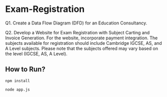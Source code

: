 # Exam-Registration

Q1. Create a Data Flow Diagram (DFD) for an Education Consultancy.

Q2. Develop a Website for Exam Registration with Subject Carting and Invoice Generation. For the website, incorporate payment integration. The subjects available for registration should include Cambridge IGCSE, AS, and A Level subjects. Please note that the subjects offered may vary based on the level (IGCSE, AS, A Level).

## How to Run?
```
npm install
```
```
node app.js
```